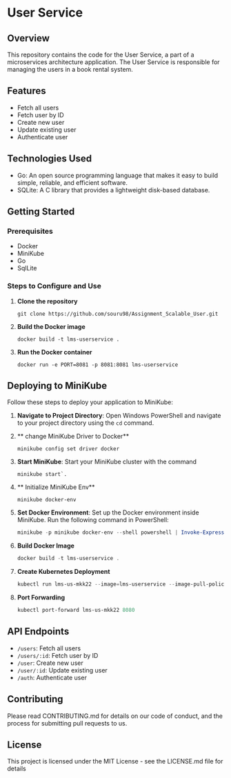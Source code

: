 # User Service

## Overview
This repository contains the code for the User Service, a part of a microservices architecture application. The User Service is responsible for managing the users in a book rental system.

## Features
- Fetch all users
- Fetch user by ID
- Create new user
- Update existing user
- Authenticate user

## Technologies Used
- Go: An open source programming language that makes it easy to build simple, reliable, and efficient software.
- SQLite: A C library that provides a lightweight disk-based database.

## Getting Started

### Prerequisites
- Docker
- MiniKube
- Go
- SqlLite

### Steps to Configure and Use

1. **Clone the repository**
   ```
   git clone https://github.com/souru98/Assignment_Scalable_User.git
2. **Build the Docker image**
   ```
   docker build -t lms-userservice .
3. **Run the Docker container**
   ```
   docker run -e PORT=8081 -p 8081:8081 lms-userservice

## Deploying to MiniKube

Follow these steps to deploy your application to MiniKube:

1. **Navigate to Project Directory**: 
   Open Windows PowerShell and navigate to your project directory using the `cd` command.

2. ** change MiniKube Driver to Docker**
   ```
   minikube config set driver docker

3. **Start MiniKube**: 
   Start your MiniKube cluster with the command 
   ```
   minikube start`.

4. ** Initialize MiniKube Env**
   ```
   minikube docker-env

5. **Set Docker Environment**: 
   Set up the Docker environment inside MiniKube. Run the following command in PowerShell:
   ```powershell
   minikube -p minikube docker-env --shell powershell | Invoke-Expression
   
6. **Build Docker Image**
   ```powershell
   docker build -t lms-userservice .
   
7. **Create Kubernetes Deployment**
   ```powershell
   kubectl run lms-us-mkk22 --image=lms-userservice --image-pull-policy=Never --port=8080
   
8. **Port Forwarding**
   ```powershell
   kubectl port-forward lms-us-mkk22 8080


## API Endpoints
- `/users`: Fetch all users
- `/users/:id`: Fetch user by ID
- `/user`: Create new user
- `/user/:id`: Update existing user
- `/auth`: Authenticate user

## Contributing
Please read CONTRIBUTING.md for details on our code of conduct, and the process for submitting pull requests to us.

## License
This project is licensed under the MIT License - see the LICENSE.md file for details

   
